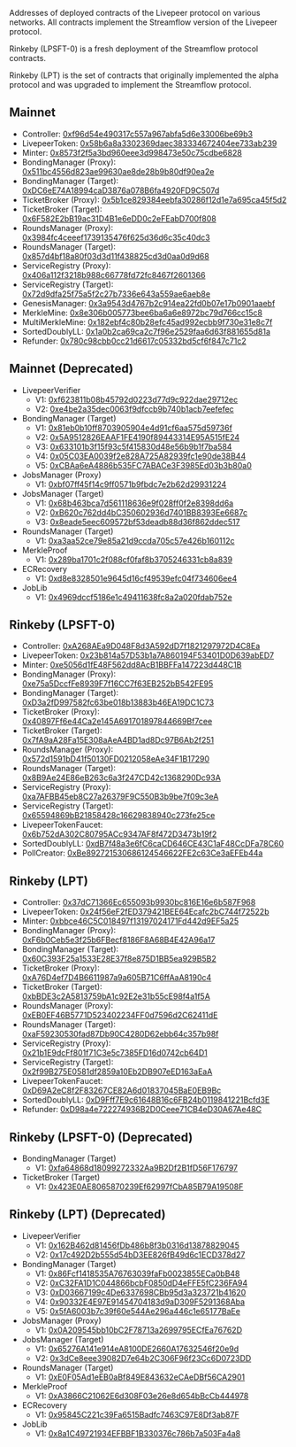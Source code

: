 Addresses of deployed contracts of the Livepeer protocol on various networks. All contracts implement the Streamflow version of the Livepeer protocol.

Rinkeby (LPSFT-0) is a fresh deployment of the Streamflow protocol contracts.

Rinkeby (LPT) is the set of contracts that originally implemented the alpha protocol and was upgraded to implement the Streamflow protocol.

## Mainnet
- Controller: [0xf96d54e490317c557a967abfa5d6e33006be69b3](https://etherscan.io/address/0xf96d54e490317c557a967abfa5d6e33006be69b3)
- LivepeerToken: [0x58b6a8a3302369daec383334672404ee733ab239](https://etherscan.io/address/0x58b6a8a3302369daec383334672404ee733ab239)
- Minter: [0x8573f2f5a3bd960eee3d998473e50c75cdbe6828](https://etherscan.io/address/0x8573f2f5a3bd960eee3d998473e50c75cdbe6828)
- BondingManager (Proxy): [0x511bc4556d823ae99630ae8de28b9b80df90ea2e](https://etherscan.io/address/0x511bc4556d823ae99630ae8de28b9b80df90ea2e)
- BondingManager (Target): [0xDC6eE74A18994caD3876a078B6fa4920FD9C507d](https://etherscan.io/address/0xDC6eE74A18994caD3876a078B6fa4920FD9C507d)
- TicketBroker (Proxy): [0x5b1ce829384eebfa30286f12d1e7a695ca45f5d2](https://etherscan.io/address/0x5b1ce829384eebfa30286f12d1e7a695ca45f5d2)
- TicketBroker (Target): [0x6F582E2bB19ac31D4B1e6eDD0c2eFEabD700f808](https://etherscan.io/address/0x6F582E2bB19ac31D4B1e6eDD0c2eFEabD700f808)
- RoundsManager (Proxy): [0x3984fc4ceeef1739135476f625d36d6c35c40dc3](https://etherscan.io/address/0x3984fc4ceeef1739135476f625d36d6c35c40dc3)
- RoundsManager (Target): [0x857d4bf18a80f03d3d11f438825cd3d0aa0d9d68](https://etherscan.io/address/0x857d4bf18a80f03d3d11f438825cd3d0aa0d9d68)
- ServiceRegistry (Proxy): [0x406a112f3218b988c66778fd72fc8467f2601366](https://etherscan.io/address/0x406a112f3218b988c66778fd72fc8467f2601366)
- ServiceRegistry (Target): [0x72d9dfa25f75a5f2c27b7336e643a559ae6aeb8e](https://etherscan.io/address/0x72d9dfa25f75a5f2c27b7336e643a559ae6aeb8e)
- GenesisManager: [0x3a9543d4767b2c914ea22fd0b07e17b0901aaebf](https://etherscan.io/address/0x3a9543d4767b2c914ea22fd0b07e17b0901aaebf)
- MerkleMine: [0x8e306b005773bee6ba6a6e8972bc79d766cc15c8](https://etherscan.io/address/0x8e306b005773bee6ba6a6e8972bc79d766cc15c8)
- MultiMerkleMine: [0x182ebf4c80b28efc45ad992ecbb9f730e31e8c7f](https://etherscan.io/address/0x182ebf4c80b28efc45ad992ecbb9f730e31e8c7f)
- SortedDoublyLL: [0x1a0b2ca69ca2c7f96e2529faa6d63f881655d81a](https://etherscan.io/address/0x1a0b2ca69ca2c7f96e2529faa6d63f881655d81a)
- Refunder: [0x780c98cbb0cc21d6617c05332bd5cf6f847c71c2](https://etherscan.io/address/0x780c98cbb0cc21d6617c05332bd5cf6f847c71c2)

## Mainnet (Deprecated)
- LivepeerVerifier
  - V1: [0xf623811b08b45792d0223d77d9c922dae29712ec](https://etherscan.io/address/0xf623811b08b45792d0223d77d9c922dae29712ec)
  - V2: [0xe4be2a35dec0063f9dfccb9b740b1acb7eefefec](https://etherscan.io/address/0xe4be2a35dec0063f9dfccb9b740b1acb7eefefec)
- BondingManager (Target)
  - V1: [0x81eb0b10ff8703905904e4d91cf6aa575d59736f](https://etherscan.io/address/0x81eb0b10ff8703905904e4d91cf6aa575d59736f)
  - V2: [0x5A9512826EAAF1FE4190f89443314E95A515fE24](https://etherscan.io/address/0x5a9512826eaaf1fe4190f89443314e95a515fe24)
  - V3: [0x633101b3f15f93c5f415830d48e56b9b1f7ba584](https://etherscan.io/address/0x633101b3f15f93c5f415830d48e56b9b1f7ba584)
  - V4: [0x05C03EA0039f2e828A725A82939fc1e90de38B44](https://etherscan.io/address/0x05c03ea0039f2e828a725a82939fc1e90de38b44)
  - V5: [0xCBAa6eA4886b535FC7ABACe3F3985Ed03b3b80a0](https://etherscan.io/address/0xcbaa6ea4886b535fc7abace3f3985ed03b3b80a0)
- JobsManager (Proxy)
  - V1: [0xbf07ff45f14c9ff0571b9fbdc7e2b62d29931224](https://etherscan.io/address/0xbf07ff45f14c9ff0571b9fbdc7e2b62d29931224)
- JobsManager (Target)
  - V1: [0x68b463bca7d561118636e9f028ff0f2e8398dd6a](https://etherscan.io/address/0x68b463bca7d561118636e9f028ff0f2e8398dd6a)
  - V2: [0xB620c762dd4bC350602936d7401BB8393Ee6687c](https://etherscan.io/address/0xb620c762dd4bc350602936d7401bb8393ee6687c)
  - V3: [0x8eade5eec609572bf53deadb88d36f862ddec517](https://etherscan.io/address/0x8eade5eec609572bf53deadb88d36f862ddec517)
- RoundsManager (Target)
  - V1: [0xa3aa52ce79e85a21d9ccda705c57e426b160112c](https://etherscan.io/address/0xa3aa52ce79e85a21d9ccda705c57e426b160112c)
- MerkleProof
  - V1: [0x289ba1701c2f088cf0faf8b3705246331cb8a839](https://etherscan.io/address/0x289ba1701c2f088cf0faf8b3705246331cb8a839)
- ECRecovery
  - V1: [0xd8e8328501e9645d16cf49539efc04f734606ee4](https://etherscan.io/address/0xd8e8328501e9645d16cf49539efc04f734606ee4)
- JobLib
  - V1: [0x4969dccf5186e1c49411638fc8a2a020fdab752e](https://etherscan.io/address/0x4969dccf5186e1c49411638fc8a2a020fdab752e)

## Rinkeby (LPSFT-0)
- Controller: [0xA268AEa9D048F8d3A592dD7f1821297972D4C8Ea](https://rinkeby.etherscan.io/address/0xa268aea9d048f8d3a592dd7f1821297972d4c8ea)
- LivepeerToken: [0x23b814a57D53b1a7A860194F53401D0D639abED7](https://rinkeby.etherscan.io/address/0x23b814a57d53b1a7a860194f53401d0d639abed7)
- Minter: [0xe5056d1fE48F562dd8AcB1BBFFa147223d448C1B](https://rinkeby.etherscan.io/address/0xe5056d1fe48f562dd8acb1bbffa147223d448c1b)
- BondingManager (Proxy): [0xe75a5DccfFe8939F7f16CC7f63EB252bB542FE95](https://rinkeby.etherscan.io/address/0xe75a5dccffe8939f7f16cc7f63eb252bb542fe95)
- BondingManager (Target): [0xD3a2fD997582fc63be018b13883b46EA19DC1C73](https://rinkeby.etherscan.io/address/0xd3a2fd997582fc63be018b13883b46ea19dc1c73)
- TicketBroker (Proxy): [0x40897Ff6e44Ca2e145A691701897844669Bf7cee](https://rinkeby.etherscan.io/address/0x40897ff6e44ca2e145a691701897844669bf7cee)
- TicketBroker (Target): [0x7fA9aA28Fa15E308aAeA4BD1ad8Dc97B6Ab2f251](https://rinkeby.etherscan.io/address/0x7fa9aa28fa15e308aaea4bd1ad8dc97b6ab2f251)
- RoundsManager (Proxy): [0x572d1591bD41f50130FD0212058eAe34F1B17290](https://rinkeby.etherscan.io/address/0x572d1591bd41f50130fd0212058eae34f1b17290)
- RoundsManager (Target): [0x8B9Ae24E86eB263c6a3f247CD42c1368290Dc93A](https://rinkeby.etherscan.io/address/0x8b9ae24e86eb263c6a3f247cd42c1368290dc93a)
- ServiceRegistry (Proxy): [0xa7AFBB45eb8C27a26379F9C550B3b9be7f09c3eA](https://rinkeby.etherscan.io/address/0xa7afbb45eb8c27a26379f9c550b3b9be7f09c3ea)
- ServiceRegistry (Target): [0x65594869bB21858428c16629838940c273fe25ce](https://rinkeby.etherscan.io/address/0x65594869bb21858428c16629838940c273fe25ce)
- LivepeerTokenFaucet: [0x6b752dA302C80795ACc9347AF8f472D3473b19f2](https://rinkeby.etherscan.io/address/0x6b752dA302C80795ACc9347AF8f472D3473b19f2)
- SortedDoublyLL: [0xdB7f48a3e6fC6caCD646CE43C1aF48CcDFa78C60](https://rinkeby.etherscan.io/address/0xdB7f48a3e6fC6caCD646CE43C1aF48CcDFa78C60)
- PollCreator: [0xBe892721530686124546622FE2c63Ce3aEFEb44a](https://rinkeby.etherscan.io/address/0xbe892721530686124546622fe2c63ce3aefeb44a)

## Rinkeby (LPT)
- Controller: [0x37dC71366Ec655093b9930bc816E16e6b587F968](https://rinkeby.etherscan.io/address/0x37dC71366Ec655093b9930bc816E16e6b587F968)
- LivepeerToken: [0x24f56eF2fED379421BEE64Ecafc2bC744f72522b](https://rinkeby.etherscan.io/address/0x24f56eF2fED379421BEE64Ecafc2bC744f72522b)
- Minter: [0xbbce46C5C018497f13197024171Fd442d9EF5a25](https://rinkeby.etherscan.io/address/0xbbce46C5C018497f13197024171Fd442d9EF5a25)
- BondingManager (Proxy): [0xF6b0Ceb5e3f25b6FBecf8186F8A68B4E42A96a17](https://rinkeby.etherscan.io/address/0xF6b0Ceb5e3f25b6FBecf8186F8A68B4E42A96a17)
- BondingManager (Target): [0x60C393F25a1533E28E37f8e875D1BB5ea929B5B2](https://rinkeby.etherscan.io/address/0x60C393F25a1533E28E37f8e875D1BB5ea929B5B2)
- TicketBroker (Proxy): [0xA76D4ef7D4B6611987a9a605B71C6ffAaA8190c4](https://rinkeby.etherscan.io/address/0xa76d4ef7d4b6611987a9a605b71c6ffaaa8190c4)
- TicketBroker (Target): [0xbBDE3c2A5813759bA1c92E2e31b55cE98f4a1f5A](https://rinkeby.etherscan.io/address/0xbbde3c2a5813759ba1c92e2e31b55ce98f4a1f5a)
- RoundsManager (Proxy): [0xEB0EF46B5771D523402234FF0d7596d2C62411dE](https://rinkeby.etherscan.io/address/0xEB0EF46B5771D523402234FF0d7596d2C62411dE)
- RoundsManager (Target): [0xaF59230530fad87Db90C4280D62ebb64c357b98f](https://rinkeby.etherscan.io/address/0xaf59230530fad87db90c4280d62ebb64c357b98f)
- ServiceRegistry (Proxy): [0x21b1E9dcFf801f71C3e5c7385FD16d0742cb64D1](https://rinkeby.etherscan.io/address/0x21b1e9dcff801f71c3e5c7385fd16d0742cb64d1)
- ServiceRegistry (Target): [0x2f99B275E0581df2859a10Eb2DB907eED163aEaA](https://rinkeby.etherscan.io/address/0x2f99b275e0581df2859a10eb2db907eed163aeaa)
- LivepeerTokenFaucet: [0xD69A2eC8f2F83267CE82A6d01837045BaE0EB9Bc](https://rinkeby.etherscan.io/address/0xD69A2eC8f2F83267CE82A6d01837045BaE0EB9Bc)
- SortedDoublyLL: [0xD9Fff7E9c61648B16c6FB24b0119841221Bcfd3E](https://rinkeby.etherscan.io/address/0xd9fff7e9c61648b16c6fb24b0119841221bcfd3e)
- Refunder: [0xD98a4e722274936B2D0Ceee71CB4eD30A67Ae48C](https://rinkeby.etherscan.io/address/0xd98a4e722274936b2d0ceee71cb4ed30a67ae48c)

## Rinkeby (LPSFT-0) (Deprecated)
- BondingManager (Target)
    - V1: [0xfa64868d18099272332Aa9B2Df2B1fD56F176797](https://rinkeby.etherscan.io/address/0xfa64868d18099272332aa9b2df2b1fd56f176797)
- TicketBroker (Target)
    - V1: [0x423E0AE8065870239Ef62997fCbA85B79A19508F](https://rinkeby.etherscan.io/address/0x423e0ae8065870239ef62997fcba85b79a19508f)

## Rinkeby (LPT) (Deprecated)
- LivepeerVerifier
  - V1: [0x162B462d81456fDb486b8f3b0316d13878829045](https://rinkeby.etherscan.io/address/0x162b462d81456fdb486b8f3b0316d13878829045)
  - V2: [0x17c492D2b555d54bD3EE826fB49d6c1ECD378d27](https://rinkeby.etherscan.io/address/0x17c492d2b555d54bd3ee826fb49d6c1ecd378d27)
- BondingManager (Target)
  - V1: [0x86Fcf1418535A76763039faFb0023855ECa0bB48](https://rinkeby.etherscan.io/address/0x86fcf1418535a76763039fafb0023855eca0bb48)
  - V2: [0xC32FA1D1C044866bcbF0850dD4eFFE5fC236FA94](https://rinkeby.etherscan.io/address/0xc32fa1d1c044866bcbf0850dd4effe5fc236fa94)
  - V3: [0xD03667199c4De6337698CBb95d3a323721b41620](https://rinkeby.etherscan.io/address/0xd03667199c4de6337698cbb95d3a323721b41620)
  - V4: [0x90332E4E97E91454704183d9aD309F5291368Aba](https://rinkeby.etherscan.io/address/0x90332e4e97e91454704183d9ad309f5291368aba)
  - V5: [0x5fA6003b7c39f60e544Ae296a446c1e65177BaEe](https://rinkeby.etherscan.io/address/0x5fa6003b7c39f60e544ae296a446c1e65177baee)
- JobsManager (Proxy)
  - V1: [0x0A209545bb10bC2F78713a2699795ECfEa76762D](https://rinkeby.etherscan.io/address/0x0a209545bb10bc2f78713a2699795ecfea76762d) 
- JobsManager (Target)
  - V1: [0x65276A141e914eA8100DE2660A17632546f20e9d](https://rinkeby.etherscan.io/address/0x65276a141e914ea8100de2660a17632546f20e9d) 
  - V2: [0x3dCe8eee39082D7e64b2C306F96f23Cc6D0723DD](https://rinkeby.etherscan.io/address/0x3dce8eee39082d7e64b2c306f96f23cc6d0723dd)
- RoundsManager (Target)
  - V1: [0xE0F05Ad1eEB0aBf849E843632eCAeDBf56CA2901](https://rinkeby.etherscan.io/address/0xe0f05ad1eeb0abf849e843632ecaedbf56ca2901)
- MerkleProof
  - V1: [0xA3866C21062E6d308F03e26e8d654bBcCb444978](https://rinkeby.etherscan.io/address/0xa3866c21062e6d308f03e26e8d654bbccb444978)
- ECRecovery
  - V1: [0x95845C221c39Fa6515Badfc7463C97E8Df3ab87F](https://rinkeby.etherscan.io/address/0x95845c221c39fa6515badfc7463c97e8df3ab87f)
- JobLib
  - V1: [0x8a1C49721934EFBBF1B330376c786b7a503Fa4a8](https://rinkeby.etherscan.io/address/0x8a1c49721934efbbf1b330376c786b7a503fa4a8)
